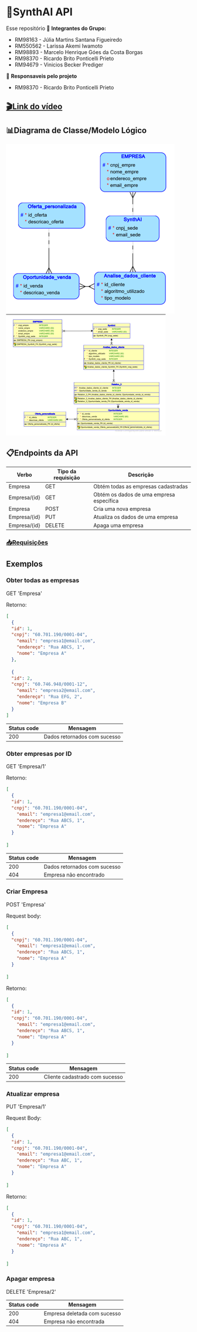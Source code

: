 # 🚀SynthAI API #
Esse repositório 
👥 **Integrantes do Grupo:**

- RM98163 - Júlia Martins Santana Figueiredo
- RM550562 - Larissa Akemi Iwamoto
- RM98893 - Marcelo Henrique Góes da Costa Borgas
- RM98370 - Ricardo Brito Ponticelli Prieto
- RM94679 - Vinicios Becker Prediger

👤 **Responsaveis pelo projeto**

- RM98370 - Ricardo Brito Ponticelli Prieto

## [🎬Link do vídeo]() ##

## 📊Diagrama de Classe/Modelo Lógico 
<img src="./markdown/diagrama de classes.png">

<img src="./markdown/diagrama modelo logico.png">

## 📋Endpoints da API ##

Verbo|Tipo da requisição	|Descrição
|--|--|--|
Empresa|	GET	|Obtém todas as empresas cadastradas
Empresa/{id}|	GET|	Obtém os dados de uma empresa específica
Empresa	|POST|	Cria uma nova empresa
Empresa/{id}|	PUT	|Atualiza os dados de uma empresa
Empresa/{id}	|DELETE|	Apaga uma empresa

### [📥Requisições](Requisições.jason) ###

## Exemplos ##
### Obter todas as empresas ###

GET 'Empresa'

Retorno:
```json
[
  {
  "id": 1,
  "cnpj": "60.701.190/0001-04",
	"email": "empresa1@email.com",
	"endereço": "Rua ABCS, 1",
	"nome": "Empresa A"
  },
  
  {
  "id": 2,
  "cnpj": "60.746.948/0001-12",
	"email": "empresa2@email.com",
	"endereço": "Rua EFG, 2",
	"nome": "Empresa B"
  }
]
```

Status code	|Mensagem
|--|--|
200	|Dados retornados com sucesso

### Obter empresas por ID ###
GET 'Empresa/1'

Retorno:
```json
[
  {
  "id": 1,
  "cnpj": "60.701.190/0001-04",
	"email": "empresa1@email.com",
	"endereço": "Rua ABCS, 1",
	"nome": "Empresa A"
  }
  
]
```

Status code|	Mensagem
|--|--|
200|	Dados retornados com sucesso
404	|Empresa não encontrado

### Criar Empresa ###
POST 'Empresa'

Request body:
```json
[
  {
  "cnpj": "60.701.190/0001-04",
	"email": "empresa1@email.com",
	"endereço": "Rua ABCS, 1",
	"nome": "Empresa A"
  }
  
]
```
Retorno:
```json
[
  {
  "id": 1,
  "cnpj": "60.701.190/0001-04",
	"email": "empresa1@email.com",
	"endereço": "Rua ABCS, 1",
	"nome": "Empresa A"
  }
  
]
```

Status code	|Mensagem
|--|--|
200|	Cliente cadastrado com sucesso

### Atualizar empresa ###
PUT 'Empresa/1'

Request Body:
```json
[
  {
  "id": 1,
  "cnpj": "60.701.190/0001-04",
	"email": "empresa1@email.com",
	"endereço": "Rua ABC, 1",
	"nome": "Empresa A"
  }
  
]
```

Retorno:
```json
[
  {
  "id": 1,
  "cnpj": "60.701.190/0001-04",
	"email": "empresa1@email.com",
	"endereço": "Rua ABC, 1",
	"nome": "Empresa A"
  }
  
]
```

### Apagar empresa ###
DELETE 'Empresa/2'

Status code	|Mensagem
|--|--|
200	|Empresa deletada com sucesso
404	|Empresa não encontrada
